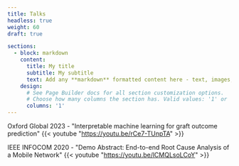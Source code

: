 ```yaml
---
title: Talks
headless: true
weight: 60
draft: true

sections:
  - block: markdown
    content:
      title: My title
      subtitle: My subtitle
      text: Add any **markdown** formatted content here - text, images, videos, galleries - and even HTML code!
    design:
      # See Page Builder docs for all section customization options.
      # Choose how many columns the section has. Valid values: '1' or '2'.
      columns: '1'
---
```

Oxford Global 2023 - "Interpretable machine learning for graft outcome prediction"
{{< youtube "https://youtu.be/rCe7-TUnpTA" >}}

IEEE INFOCOM 2020 - "Demo Abstract: End-to-end Root Cause Analysis of a Mobile Network"
{{< youtube "https://youtu.be/lCMQLsoLCoY" >}}


